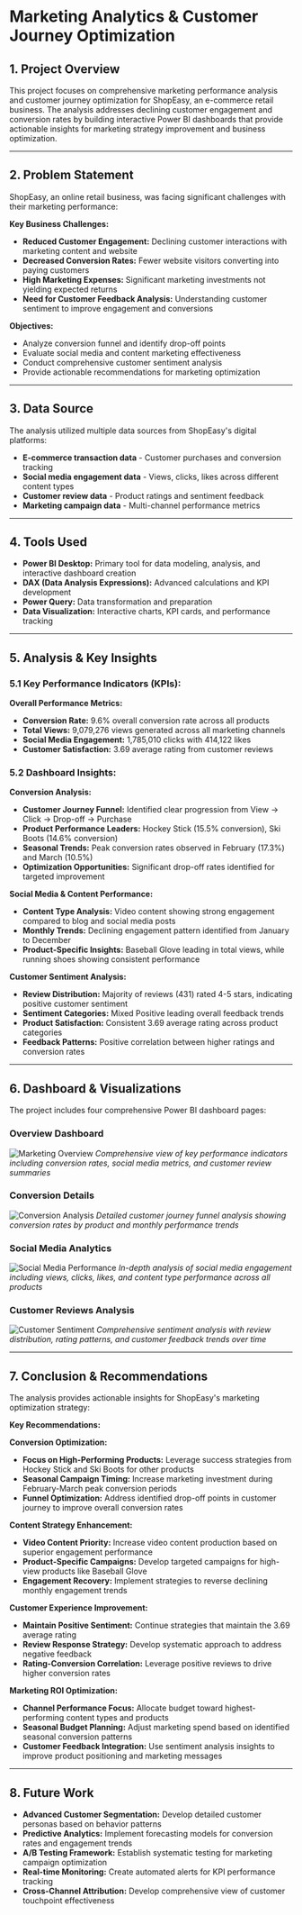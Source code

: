 # Marketing Analytics & Customer Journey Optimization

## 1. Project Overview

This project focuses on comprehensive marketing performance analysis and customer journey optimization for ShopEasy, an e-commerce retail business. The analysis addresses declining customer engagement and conversion rates by building interactive Power BI dashboards that provide actionable insights for marketing strategy improvement and business optimization.

---

## 2. Problem Statement

ShopEasy, an online retail business, was facing significant challenges with their marketing performance:

**Key Business Challenges:**
* **Reduced Customer Engagement:** Declining customer interactions with marketing content and website
* **Decreased Conversion Rates:** Fewer website visitors converting into paying customers  
* **High Marketing Expenses:** Significant marketing investments not yielding expected returns
* **Need for Customer Feedback Analysis:** Understanding customer sentiment to improve engagement and conversions

**Objectives:**
* Analyze conversion funnel and identify drop-off points
* Evaluate social media and content marketing effectiveness
* Conduct comprehensive customer sentiment analysis
* Provide actionable recommendations for marketing optimization

---

## 3. Data Source

The analysis utilized multiple data sources from ShopEasy's digital platforms:
* **E-commerce transaction data** - Customer purchases and conversion tracking
* **Social media engagement data** - Views, clicks, likes across different content types
* **Customer review data** - Product ratings and sentiment feedback
* **Marketing campaign data** - Multi-channel performance metrics

---

## 4. Tools Used

* **Power BI Desktop:** Primary tool for data modeling, analysis, and interactive dashboard creation
* **DAX (Data Analysis Expressions):** Advanced calculations and KPI development
* **Power Query:** Data transformation and preparation
* **Data Visualization:** Interactive charts, KPI cards, and performance tracking

---

## 5. Analysis & Key Insights

### 5.1 Key Performance Indicators (KPIs):

**Overall Performance Metrics:**
* **Conversion Rate:** 9.6% overall conversion rate across all products
* **Total Views:** 9,079,276 views generated across all marketing channels
* **Social Media Engagement:** 1,785,010 clicks with 414,122 likes
* **Customer Satisfaction:** 3.69 average rating from customer reviews

### 5.2 Dashboard Insights:

**Conversion Analysis:**
* **Customer Journey Funnel:** Identified clear progression from View → Click → Drop-off → Purchase
* **Product Performance Leaders:** Hockey Stick (15.5% conversion), Ski Boots (14.6% conversion)
* **Seasonal Trends:** Peak conversion rates observed in February (17.3%) and March (10.5%)
* **Optimization Opportunities:** Significant drop-off rates identified for targeted improvement

**Social Media & Content Performance:**
* **Content Type Analysis:** Video content showing strong engagement compared to blog and social media posts
* **Monthly Trends:** Declining engagement pattern identified from January to December
* **Product-Specific Insights:** Baseball Glove leading in total views, while running shoes showing consistent performance

**Customer Sentiment Analysis:**
* **Review Distribution:** Majority of reviews (431) rated 4-5 stars, indicating positive customer sentiment
* **Sentiment Categories:** Mixed Positive leading overall feedback trends
* **Product Satisfaction:** Consistent 3.69 average rating across product categories
* **Feedback Patterns:** Positive correlation between higher ratings and conversion rates

---

## 6. Dashboard & Visualizations

The project includes four comprehensive Power BI dashboard pages:

### **Overview Dashboard**
![Marketing Overview](Overview.png)
*Comprehensive view of key performance indicators including conversion rates, social media metrics, and customer review summaries*

### **Conversion Details**
![Conversion Analysis](Conversion_details.png)
*Detailed customer journey funnel analysis showing conversion rates by product and monthly performance trends*

### **Social Media Analytics**
![Social Media Performance](social_media_details.png)
*In-depth analysis of social media engagement including views, clicks, likes, and content type performance across all products*

### **Customer Reviews Analysis**
![Customer Sentiment](customer_review_details.png)
*Comprehensive sentiment analysis with review distribution, rating patterns, and customer feedback trends over time*

---

## 7. Conclusion & Recommendations

The analysis provides actionable insights for ShopEasy's marketing optimization strategy:

**Key Recommendations:**

**Conversion Optimization:**
* **Focus on High-Performing Products:** Leverage success strategies from Hockey Stick and Ski Boots for other products
* **Seasonal Campaign Timing:** Increase marketing investment during February-March peak conversion periods
* **Funnel Optimization:** Address identified drop-off points in customer journey to improve overall conversion rates

**Content Strategy Enhancement:**
* **Video Content Priority:** Increase video content production based on superior engagement performance
* **Product-Specific Campaigns:** Develop targeted campaigns for high-view products like Baseball Glove
* **Engagement Recovery:** Implement strategies to reverse declining monthly engagement trends

**Customer Experience Improvement:**
* **Maintain Positive Sentiment:** Continue strategies that maintain the 3.69 average rating
* **Review Response Strategy:** Develop systematic approach to address negative feedback
* **Rating-Conversion Correlation:** Leverage positive reviews to drive higher conversion rates

**Marketing ROI Optimization:**
* **Channel Performance Focus:** Allocate budget toward highest-performing content types and products
* **Seasonal Budget Planning:** Adjust marketing spend based on identified seasonal conversion patterns
* **Customer Feedback Integration:** Use sentiment analysis insights to improve product positioning and marketing messages

---

## 8. Future Work

* **Advanced Customer Segmentation:** Develop detailed customer personas based on behavior patterns
* **Predictive Analytics:** Implement forecasting models for conversion rates and engagement trends
* **A/B Testing Framework:** Establish systematic testing for marketing campaign optimization
* **Real-time Monitoring:** Create automated alerts for KPI performance tracking
* **Cross-Channel Attribution:** Develop comprehensive view of customer touchpoint effectiveness

